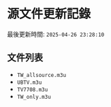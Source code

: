 # 源文件更新記錄

最後更新時間: `2025-04-26 23:28:10`

## 文件列表
- `TW_allsource.m3u`
- `UBTV.m3u`
- `TV7708.m3u`
- `TW_only.m3u`
